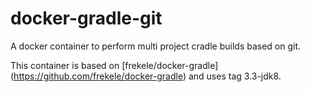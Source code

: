 # docker-gradle-git
A docker container to perform multi project cradle builds based on git. 

This container is based on [frekele/docker-gradle] (https://github.com/frekele/docker-gradle) and uses tag 3.3-jdk8.
